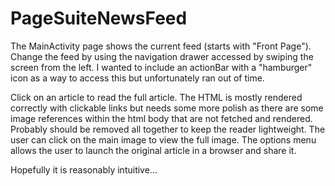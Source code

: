 # PageSuiteNewsFeed

The MainActivity page shows the current feed (starts with "Front Page"). Change the feed by using the navigation drawer accessed by swiping the screen from the left. I wanted to include an actionBar with a "hamburger" icon as a way to access this but unfortunately ran out of time.

Click on an article to read the full article. The HTML is mostly rendered correctly with clickable links but needs some more polish as there are some image references within the html body that are not fetched and rendered. Probably should be removed all together to keep the reader lightweight. The user can click on the main image to view the full image. The options menu allows the user to launch the original article in a browser and share it.

Hopefully it is reasonably intuitive...
